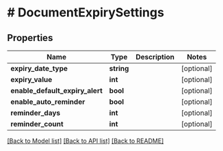 # # DocumentExpirySettings

## Properties

Name | Type | Description | Notes
------------ | ------------- | ------------- | -------------
**expiry_date_type** | **string** |  | [optional]
**expiry_value** | **int** |  | [optional]
**enable_default_expiry_alert** | **bool** |  | [optional]
**enable_auto_reminder** | **bool** |  | [optional]
**reminder_days** | **int** |  | [optional]
**reminder_count** | **int** |  | [optional]

[[Back to Model list]](../../README.md#models) [[Back to API list]](../../README.md#endpoints) [[Back to README]](../../README.md)
